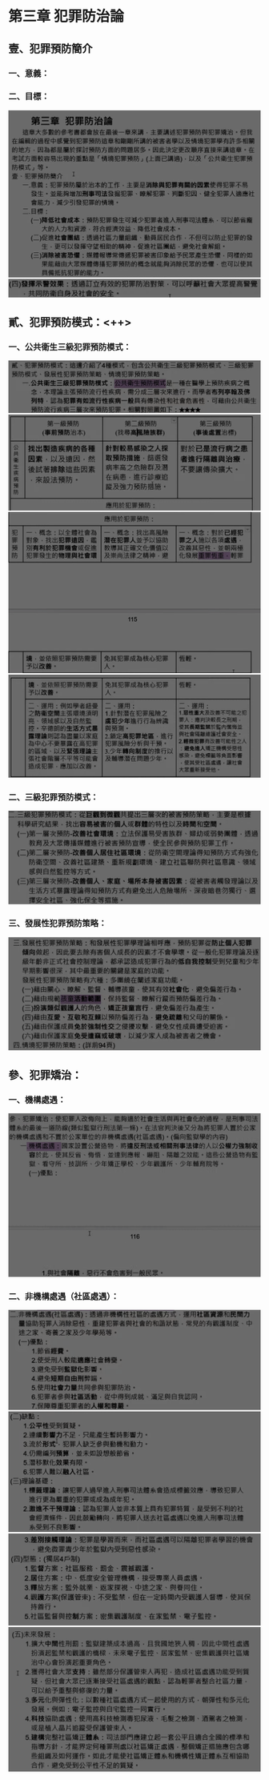 # 第三章 犯罪防治論

<!-- 85 - 87 -->

<!-- v85 -->
## 壹、犯罪預防簡介
### 一、意義：
### 二、目標：
![2022-11-03-16-14-00](assets/c03/_2022-11-03-16-14-00.png)
![2022-11-03-16-14-30](assets/c03/_2022-11-03-16-14-30.png)

## 貳、犯罪預防模式：**<++>**
### 一、公共衛生三級犯罪預防模式：
![2022-11-03-16-14-55](assets/c03/_2022-11-03-16-14-55.png)
![2022-11-03-16-15-19](assets/c03/_2022-11-03-16-15-19.png)
![2022-11-03-16-16-09](assets/c03/_2022-11-03-16-16-09.png)
![2022-11-03-16-16-56](assets/c03/_2022-11-03-16-16-56.png)

<!-- v86 -->
### 二、三級犯罪預防模式：
![2022-11-03-16-18-02](assets/c03/_2022-11-03-16-18-02.png)

### 三、發展性犯罪預防策略：
![2022-11-03-16-18-42](assets/c03/_2022-11-03-16-18-42.png)

## 參、犯罪矯治：
### 一、機構處遇：
![2022-11-03-16-19-33](assets/c03/_2022-11-03-16-19-33.png)

<!-- v87 -->
### 二、非機構處遇（社區處遇）：
![2022-11-03-16-20-27](assets/c03/_2022-11-03-16-20-27.png)
![2022-11-03-16-21-01](assets/c03/_2022-11-03-16-21-01.png)
![2022-11-03-16-22-22](assets/c03/_2022-11-03-16-22-22.png)
![2022-11-03-16-22-47](assets/c03/_2022-11-03-16-22-47.png)
